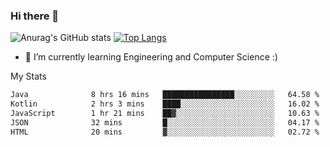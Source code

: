 ### Hi there 👋

![Anurag's GitHub stats](https://github-readme-stats.vercel.app/api?username=MatteoIorio11&show_icons=true&theme=dark) 
[![Top Langs](https://github-readme-stats.vercel.app/api/top-langs/?username=MatteoIorio11&theme=dark)](https://github.com/MatteoIorio11/github-readme-stats)

- 🌱 I’m currently learning Engineering and Computer Science :)

<!--
**MatteoIorio11/MatteoIorio11** is a ✨ _special_ ✨ repository because its `README.md` (this file) appears on your GitHub profile.

Here are some ideas to get you started:

- 🔭 I’m currently working on ...
- 🌱 I’m currently learning ...
- 👯 I’m looking to collaborate on ...
- 🤔 I’m looking for help with ...
- 💬 Ask me about ...
- 📫 How to reach me: ...
- 😄 Pronouns: ...
- ⚡ Fun fact: ...
-->
My Stats
<!--START_SECTION:waka-->

```txt
Java              8 hrs 16 mins   ████████████████░░░░░░░░░   64.58 %
Kotlin            2 hrs 3 mins    ████░░░░░░░░░░░░░░░░░░░░░   16.02 %
JavaScript        1 hr 21 mins    ██▓░░░░░░░░░░░░░░░░░░░░░░   10.63 %
JSON              32 mins         █░░░░░░░░░░░░░░░░░░░░░░░░   04.17 %
HTML              20 mins         ▓░░░░░░░░░░░░░░░░░░░░░░░░   02.72 %
```

<!--END_SECTION:waka-->
